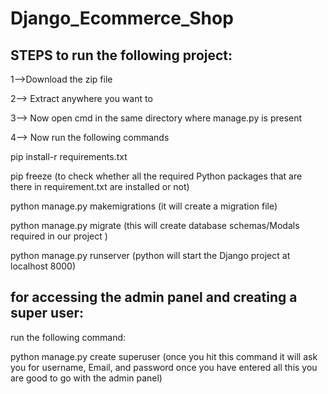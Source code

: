 # Django_Ecommerce_Shop
## **STEPS to run the following project:**

1-->Download the zip file

2--> Extract anywhere you want to

3--> Now open cmd in the same directory where manage.py is present

4--> Now run the following commands

pip install-r requirements.txt

pip freeze  (to check whether all the required Python packages that are there in requirement.txt are installed or not)

python manage.py makemigrations  (it will create a migration file)

python manage.py migrate         (this will create database schemas/Modals required in our project )

python manage.py runserver       (python will start the Django project at localhost 8000)



## **for accessing the admin panel and creating a super user:**

run the following command:

python manage.py create superuser  (once you hit this command it will ask you for username, Email, and password once you have entered all this you are good to go with the admin panel)



